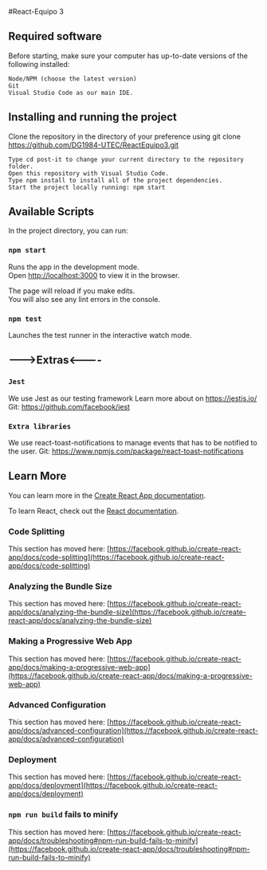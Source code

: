 #React-Equipo 3


## Required software
Before starting, make sure your computer has up-to-date versions of the following installed:

    Node/NPM (choose the latest version)
    Git
    Visual Studio Code as our main IDE.





## Installing and running the project
Clone the repository in the directory of your preference using git clone https://github.com/DG1984-UTEC/ReactEquipo3.git

    Type cd post-it to change your current directory to the repository folder.
    Open this repository with Visual Studio Code.
    Type npm install to install all of the project dependencies.
    Start the project locally running: npm start

## Available Scripts

In the project directory, you can run:

### `npm start`

Runs the app in the development mode.\
Open [http://localhost:3000](http://localhost:3000) to view it in the browser.

The page will reload if you make edits.\
You will also see any lint errors in the console.

### `npm test`

Launches the test runner in the interactive watch mode.




## --->Extras<----

### `Jest`
We use Jest as our testing framework
Learn more about on https://jestjs.io/
Git: https://github.com/facebook/jest

### `Extra libraries`
We use react-toast-notifications to manage events that has to be notified to the user.
Git: https://www.npmjs.com/package/react-toast-notifications



## Learn More

You can learn more in the [Create React App documentation](https://facebook.github.io/create-react-app/docs/getting-started).

To learn React, check out the [React documentation](https://reactjs.org/).

### Code Splitting

This section has moved here: [https://facebook.github.io/create-react-app/docs/code-splitting](https://facebook.github.io/create-react-app/docs/code-splitting)

### Analyzing the Bundle Size

This section has moved here: [https://facebook.github.io/create-react-app/docs/analyzing-the-bundle-size](https://facebook.github.io/create-react-app/docs/analyzing-the-bundle-size)

### Making a Progressive Web App

This section has moved here: [https://facebook.github.io/create-react-app/docs/making-a-progressive-web-app](https://facebook.github.io/create-react-app/docs/making-a-progressive-web-app)

### Advanced Configuration

This section has moved here: [https://facebook.github.io/create-react-app/docs/advanced-configuration](https://facebook.github.io/create-react-app/docs/advanced-configuration)

### Deployment

This section has moved here: [https://facebook.github.io/create-react-app/docs/deployment](https://facebook.github.io/create-react-app/docs/deployment)

### `npm run build` fails to minify

This section has moved here: [https://facebook.github.io/create-react-app/docs/troubleshooting#npm-run-build-fails-to-minify](https://facebook.github.io/create-react-app/docs/troubleshooting#npm-run-build-fails-to-minify)

